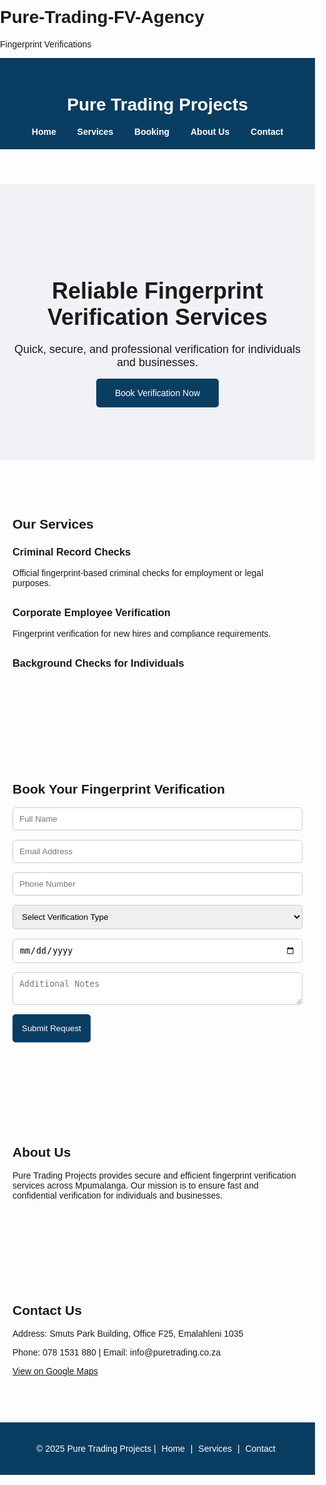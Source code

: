 # Pure-Trading-FV-Agency
Fingerprint Verifications
<html lang="en">
<head>
<meta charset="UTF-8">
<meta name="viewport" content="width=device-width, initial-scale=1.0">
<title>Pure Trading Projects - Fingerprint Verification</title>
<style>
body { font-family: Arial, sans-serif; margin: 0; padding: 0; }
header { background-color: #0a3d62; color: white; padding: 20px; text-align: center; }
nav { text-align: center; margin-top: 10px; }
nav a { margin: 0 15px; color: white; text-decoration: none; font-weight: bold; }
section { padding: 60px 20px; }
.hero { background-color: #f1f2f6; text-align: center; padding: 100px 20px; }
.hero h1 { font-size: 36px; margin-bottom: 20px; }
.hero p { font-size: 18px; margin-bottom: 30px; }
.btn { background-color: #0a3d62; color: white; padding: 15px 30px; text-decoration: none; border-radius: 5px; }
.services, .about, .contact { max-width: 800px; margin: 0 auto; }
.service-item { margin-bottom: 30px; }
form input, form select, form textarea { width: 100%; padding: 10px; margin-bottom: 15px; border: 1px solid #ccc; border-radius: 5px; }
form button { background-color: #0a3d62; color: white; padding: 15px; border: none; border-radius: 5px; cursor: pointer; }
footer { background-color: #0a3d62; color: white; text-align: center; padding: 20px; }
footer a { color: white; text-decoration: none; margin: 0 5px; }
</style>
</head>
<body>


<header>
<h1>Pure Trading Projects</h1>
<nav>
<a href="#home">Home</a>
<a href="#services">Services</a>
<a href="#booking">Booking</a>
<a href="#about">About Us</a>
<a href="#contact">Contact</a>
</nav>
</header>


<section id="home" class="hero">
<h1>Reliable Fingerprint Verification Services</h1>
<p>Quick, secure, and professional verification for individuals and businesses.</p>
<a href="#booking" class="btn">Book Verification Now</a>
</section>


<section id="services" class="services">
<h2>Our Services</h2>
<div class="service-item">
<h3>Criminal Record Checks</h3>
<p>Official fingerprint-based criminal checks for employment or legal purposes.</p>
</div>
<div class="service-item">
<h3>Corporate Employee Verification</h3>
<p>Fingerprint verification for new hires and compliance requirements.</p>
</div>
<div class="service-item">
<h3>Background Checks for Individuals</h3>
</html>
</section>


<section id="booking" class="booking">
<h2>Book Your Fingerprint Verification</h2>
<form>
<input type="text" placeholder="Full Name" required>
<input type="email" placeholder="Email Address" required>
<input type="tel" placeholder="Phone Number" required>
<select required>
<option value="">Select Verification Type</option>
<option value="criminal">Criminal Record Check</option>
<option value="corporate">Corporate Employee Verification</option>
<option value="individual">Background Check for Individual</option>
</select>
<input type="date" required>
<textarea placeholder="Additional Notes"></textarea>
<button type="submit">Submit Request</button>
</form>
</section>


<section id="about" class="about">
<h2>About Us</h2>
<p>Pure Trading Projects provides secure and efficient fingerprint verification services across Mpumalanga. Our mission is to ensure fast and confidential verification for individuals and businesses.</p>
</section>


<section id="contact" class="contact">
<h2>Contact Us</h2>
<p>Address: Smuts Park Building, Office F25, Emalahleni 1035</p>
<p>Phone: 078 1531 880 | Email: info@puretrading.co.za</p>
<p><a href="https://goo.gl/maps/your-google-map-link" target="_blank">View on Google Maps</a></p>
</section>


<footer>
<p>&copy; 2025 Pure Trading Projects | <a href="#home">Home</a> | <a href="#services">Services</a> | <a href="#contact">Contact</a></p>
</footer>


</body>
</html>
